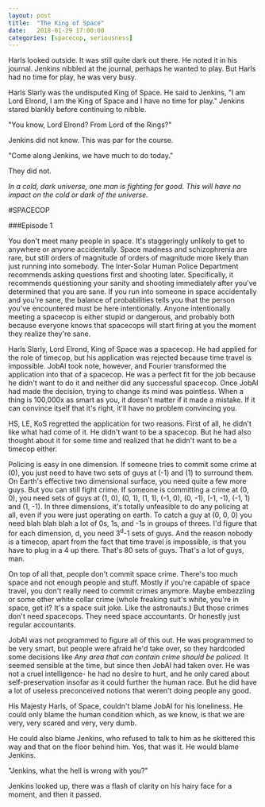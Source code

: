 ```yaml
---
layout: post
title:  "The King of Space"
date:   2018-01-29 17:00:00
categories: [spacecop, seriousness]
---
```


Harls looked outside. It was still quite dark out there. He noted it in his journal. Jenkins nibbled at the journal, perhaps he wanted to play. But Harls had no time for play, he was very busy.

Harls Slarly was the undisputed King of Space. He said to Jenkins, "I am Lord Elrond, I am the King of Space and I have no time for play." Jenkins stared blankly before continuing to nibble. 

"You know, Lord Elrond? From Lord of the Rings?" 

Jenkins did not know. This was par for the course. 

"Come along Jenkins, we have much to do today." 

They did not. 

*In a cold, dark universe, one man is fighting for good. This will have no impact on the cold or dark of the universe.*

#SPACECOP 

###Episode 1

You don't meet many people in space. It's staggeringly unlikely to get to anywhere or anyone accidentally. Space madness and schizophrenia are rare, but still orders of magnitude of orders of magnitude more likely than just running into somebody. The Inter-Solar Human Police Department recommends asking questions first and shooting later. Specifically, it recommends questioning your sanity and shooting immediately after you've determined that you are sane. If you run into someone in space accidentally and you're sane, the balance of probabilities tells you that the person you've encountered must be here intentionally. Anyone intentionally meeting a spacecop is either stupid or dangerous, and probably both because everyone knows that spacecops will start firing at you the moment they realize they're sane.

Harls Slarly, Lord Elrond, King of Space was a spacecop. He had applied for the role of timecop, but his application was rejected because time travel is impossible. JobAI took note, however, and Fourier transformed the application into that of a spacecop. He was a perfect fit for the job because he didn't want to do it and neither did any successful spacecop. Once JobAI had made the decision, trying to change its mind was pointless. When a thing is 100,000x as smart as you, it doesn't matter if it made a mistake. If it can convince itself that it's right, it'll have no problem convincing you. 

HS, LE, KoS regretted the application for two reasons. First of all, he didn't like what had come of it. He didn't want to be a spacecop. But he had also thought about it for some time and realized that he didn't want to be a timecop either. 

Policing is easy in one dimension. If someone tries to commit some crime at (0), you just need to have two sets of guys at (-1) and (1) to surround them. On Earth's effective two dimensional surface, you need quite a few more guys. But you can still fight crime. If someone is committing a crime at (0, 0), you need sets of guys at (1, 0), (0, 1), (1, 1), (-1, 0), (0, -1), (-1, -1), (-1, 1) and (1, -1). In three dimensions, it's totally unfeasible to do any policing at all, even if you were just operating on earth. To catch a guy at (0, 0, 0) you need blah blah blah a lot of 0s, 1s, and -1s in groups of threes. I'd figure that for each dimension, d, you need 3<sup>d</sup>-1 sets of guys. And the reason nobody is a timecop, apart from the fact that time travel is impossible, is that you have to plug in a 4 up there. That's 80 sets of guys. That's a lot of guys, man. 

On top of all that, people don't commit space crime. There's too much space and not enough people and stuff. Mostly if you're capable of space travel, you don't really need to commit crimes anymore. Maybe embezzling or some other white collar crime (whole freaking suit's white, you're in space, get it? It's a space suit joke. Like the astronauts.) But those crimes don't need spacecops. They need space accountants. Or honestly just regular accountants. 

JobAI was not programmed to figure all of this out. He was programmed to be very smart, but people were afraid he'd take over, so they hardcoded some decisions like *Any area that can contain crime should be policed.* It seemed sensible at the time, but since then JobAI had taken over. He was not a cruel intelligence- he had no desire to hurt, and he only cared about self-preservation insofar as it could further the human race. But he did have a lot of useless preconceived notions that weren't doing people any good.

His Majesty Harls, of Space, couldn't blame JobAI for his loneliness. He could only blame the human condition which, as we know, is that we are very, very scared and very, very dumb. 

He could also blame Jenkins, who refused to talk to him as he skittered this way and that on the floor behind him. Yes, that was it. He would blame Jenkins.

"Jenkins, what the hell is wrong with you?"

Jenkins looked up, there was a flash of clarity on his hairy face for a moment, and then it passed. 